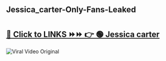 
 ## Jessica_carter-Only-Fans-Leaked

# <h2><a href="https://clipsfans.com/Jessica_carter&ref=git">🔗 Click to LINKS ⏩⏩ 👉 🟢 Jessica carter </a></h2>

<a href="https://clipsfans.com/Jessica_carter&ref=git" rel="nofollow" data-target="animated-image.originalLink"><img src="https://i.ibb.co.com/xMMVF88/686577567.gif" alt="Viral Video Original" style="max-width: 100%; display: inline-block;" data-target="animated-image.originalImage"></a>
